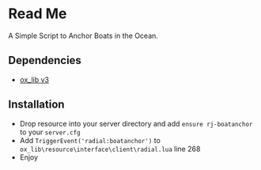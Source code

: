 # Read Me

A Simple Script to Anchor Boats in the Ocean.

## Dependencies
- [ox_lib v3](https://github.com/overextended/ox_lib)

## Installation

- Drop resource into your server directory and add `ensure rj-boatanchor` to your `server.cfg`
- Add `TriggerEvent('radial:boatanchor')` to `ox_lib\resource\interface\client\radial.lua` line 268
- Enjoy